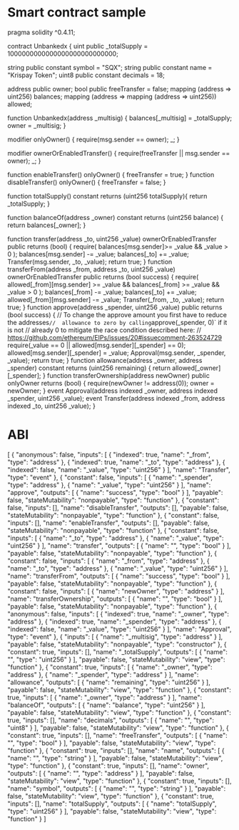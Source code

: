 

# Smart contract sample 



pragma solidity ^0.4.11;

contract Unbankedx { uint public _totalSupply = 1000000000000000000000000000;

string public constant symbol = "SQX";
string public constant name = "Krispay Token";
uint8 public constant decimals = 18;

address public owner;
bool public freeTransfer = false;
mapping (address => uint256) balances;
mapping (address => mapping (address => uint256)) allowed;

function Unbankedx(address _multisig) {
    balances[_multisig] = _totalSupply;
    owner = _multisig;
}

modifier onlyOwner() {
    require(msg.sender == owner);
    _;
}

modifier ownerOrEnabledTransfer() {
    require(freeTransfer || msg.sender == owner);
    _;
}

function enableTransfer() onlyOwner() {
    freeTransfer = true;
}
function disableTransfer() onlyOwner() {
    freeTransfer = false;
}

function totalSupply() constant returns (uint256 totalSupply){
    return _totalSupply;
}

function balanceOf(address _owner) constant returns (uint256 balance) {
    return balances[_owner];
}

function transfer(address _to, uint256 _value) ownerOrEnabledTransfer public returns (bool) {
    require(
    balances[msg.sender]>= _value
    && _value > 0
    );
    balances[msg.sender] -= _value;
    balances[_to] += _value;
    Transfer(msg.sender, _to, _value);
    return true;
}
function transferFrom(address _from, address _to, uint256 _value) ownerOrEnabledTransfer public returns (bool success) {
    require(
    allowed[_from][msg.sender]  >= _value
    && balances[_from] >= _value
    && _value > 0
    );
    balances[_from] -= _value;
    balances[_to] += _value;
    allowed[_from][msg.sender] -= _value;
    Transfer(_from, _to, _value);
    return true;
}
function approve(address _spender, uint256 _value) public returns (bool success) {
    // To change the approve amount you first have to reduce the addresses`
    //  allowance to zero by calling `approve(_spender, 0)` if it is not
    //  already 0 to mitigate the race condition described here:
    //  https://github.com/ethereum/EIPs/issues/20#issuecomment-263524729
    require(_value == 0 || allowed[msg.sender][_spender] == 0);
    allowed[msg.sender][_spender] = _value;
    Approval(msg.sender, _spender, _value);
    return true;
}
function allowance(address _owner, address _spender) constant returns (uint256 remaining) {
    return allowed[_owner][_spender];
}
function transferOwnership(address newOwner) public onlyOwner returns (bool) {
  require(newOwner != address(0));
  owner = newOwner;
}
event Approval(address indexed _owner, address indexed _spender, uint256 _value);
event Transfer(address indexed _from, address indexed _to, uint256 _value);
}


# ABI

[
	{
		"anonymous": false,
		"inputs": [
			{
				"indexed": true,
				"name": "_from",
				"type": "address"
			},
			{
				"indexed": true,
				"name": "_to",
				"type": "address"
			},
			{
				"indexed": false,
				"name": "_value",
				"type": "uint256"
			}
		],
		"name": "Transfer",
		"type": "event"
	},
	{
		"constant": false,
		"inputs": [
			{
				"name": "_spender",
				"type": "address"
			},
			{
				"name": "_value",
				"type": "uint256"
			}
		],
		"name": "approve",
		"outputs": [
			{
				"name": "success",
				"type": "bool"
			}
		],
		"payable": false,
		"stateMutability": "nonpayable",
		"type": "function"
	},
	{
		"constant": false,
		"inputs": [],
		"name": "disableTransfer",
		"outputs": [],
		"payable": false,
		"stateMutability": "nonpayable",
		"type": "function"
	},
	{
		"constant": false,
		"inputs": [],
		"name": "enableTransfer",
		"outputs": [],
		"payable": false,
		"stateMutability": "nonpayable",
		"type": "function"
	},
	{
		"constant": false,
		"inputs": [
			{
				"name": "_to",
				"type": "address"
			},
			{
				"name": "_value",
				"type": "uint256"
			}
		],
		"name": "transfer",
		"outputs": [
			{
				"name": "",
				"type": "bool"
			}
		],
		"payable": false,
		"stateMutability": "nonpayable",
		"type": "function"
	},
	{
		"constant": false,
		"inputs": [
			{
				"name": "_from",
				"type": "address"
			},
			{
				"name": "_to",
				"type": "address"
			},
			{
				"name": "_value",
				"type": "uint256"
			}
		],
		"name": "transferFrom",
		"outputs": [
			{
				"name": "success",
				"type": "bool"
			}
		],
		"payable": false,
		"stateMutability": "nonpayable",
		"type": "function"
	},
	{
		"constant": false,
		"inputs": [
			{
				"name": "newOwner",
				"type": "address"
			}
		],
		"name": "transferOwnership",
		"outputs": [
			{
				"name": "",
				"type": "bool"
			}
		],
		"payable": false,
		"stateMutability": "nonpayable",
		"type": "function"
	},
	{
		"anonymous": false,
		"inputs": [
			{
				"indexed": true,
				"name": "_owner",
				"type": "address"
			},
			{
				"indexed": true,
				"name": "_spender",
				"type": "address"
			},
			{
				"indexed": false,
				"name": "_value",
				"type": "uint256"
			}
		],
		"name": "Approval",
		"type": "event"
	},
	{
		"inputs": [
			{
				"name": "_multisig",
				"type": "address"
			}
		],
		"payable": false,
		"stateMutability": "nonpayable",
		"type": "constructor"
	},
	{
		"constant": true,
		"inputs": [],
		"name": "_totalSupply",
		"outputs": [
			{
				"name": "",
				"type": "uint256"
			}
		],
		"payable": false,
		"stateMutability": "view",
		"type": "function"
	},
	{
		"constant": true,
		"inputs": [
			{
				"name": "_owner",
				"type": "address"
			},
			{
				"name": "_spender",
				"type": "address"
			}
		],
		"name": "allowance",
		"outputs": [
			{
				"name": "remaining",
				"type": "uint256"
			}
		],
		"payable": false,
		"stateMutability": "view",
		"type": "function"
	},
	{
		"constant": true,
		"inputs": [
			{
				"name": "_owner",
				"type": "address"
			}
		],
		"name": "balanceOf",
		"outputs": [
			{
				"name": "balance",
				"type": "uint256"
			}
		],
		"payable": false,
		"stateMutability": "view",
		"type": "function"
	},
	{
		"constant": true,
		"inputs": [],
		"name": "decimals",
		"outputs": [
			{
				"name": "",
				"type": "uint8"
			}
		],
		"payable": false,
		"stateMutability": "view",
		"type": "function"
	},
	{
		"constant": true,
		"inputs": [],
		"name": "freeTransfer",
		"outputs": [
			{
				"name": "",
				"type": "bool"
			}
		],
		"payable": false,
		"stateMutability": "view",
		"type": "function"
	},
	{
		"constant": true,
		"inputs": [],
		"name": "name",
		"outputs": [
			{
				"name": "",
				"type": "string"
			}
		],
		"payable": false,
		"stateMutability": "view",
		"type": "function"
	},
	{
		"constant": true,
		"inputs": [],
		"name": "owner",
		"outputs": [
			{
				"name": "",
				"type": "address"
			}
		],
		"payable": false,
		"stateMutability": "view",
		"type": "function"
	},
	{
		"constant": true,
		"inputs": [],
		"name": "symbol",
		"outputs": [
			{
				"name": "",
				"type": "string"
			}
		],
		"payable": false,
		"stateMutability": "view",
		"type": "function"
	},
	{
		"constant": true,
		"inputs": [],
		"name": "totalSupply",
		"outputs": [
			{
				"name": "totalSupply",
				"type": "uint256"
			}
		],
		"payable": false,
		"stateMutability": "view",
		"type": "function"
	}
]
